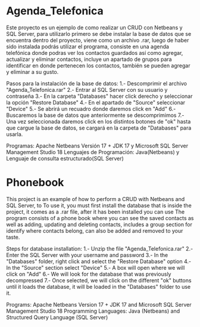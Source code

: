 # Agenda_Telefonica 
Este proyecto es un ejemplo de como realizar un CRUD con Netbeans y SQL Server, para
utilizarlo primero se debe instalar la base de datos que se encuentra dentro del 
proyecto, viene como un archivo .rar, luego de haber sido instalada podrás utilizar
el programa, consiste en una agenda telefónica donde podras ver los contactos guardados
así como agregar, actualizar y eliminar contactos, incluye un apartado de grupos para
identificar en donde pertenecen los contactos, también se pueden agregar y eliminar 
a su gusto.

Pasos para la instalación de la base de datos:
1.- Descomprimir el archivo "Agenda_Telefonica.rar"
2.- Entrar al SQL Server con su usuario y contraseña 
3.- En la carpeta "Databases" hacer click derecho y seleccionar la opción "Restore Database"
4.- En el apartado de "Source" seleccionar "Device"
5.- Se abrirá un recuadro donde daremos click en "Add"
6.- Buscaremos la base de datos que anteriormente se descomprimimos
7.- Una vez seleccionada daremos click en los distintos botones de "ok" hasta que cargue 
      la base de datos, se cargará en la carpeta de "Databases" para usarla.

Programas: Apache Netbeans Versión 17 + JDK 17 y Microsoft SQL Server Management Studio 18
Lenguajes de Programación: Java(Netbeans) y Lenguaje de consulta estructurado(SQL Server)



# Phonebook
This project is an example of how to perform a CRUD with Netbeans and SQL Server, to
To use it, you must first install the database that is inside the
project, it comes as a .rar file, after it has been installed you can use
The program consists of a phone book where you can see the saved contacts
as well as adding, updating and deleting contacts, includes a group section for
identify where contacts belong, can also be added and removed
to your taste.

Steps for database installation:
1.- Unzip the file "Agenda_Telefonica.rar"
2.- Enter the SQL Server with your username and password
3.- In the "Databases" folder, right click and select the "Restore Database" option
4.- In the "Source" section select "Device"
5.- A box will open where we will click on "Add"
6.- We will look for the database that was previously decompressed
7.- Once selected, we will click on the different "ok" buttons until it loads
       the database, it will be loaded in the "Databases" folder to use it.

Programs: Apache Netbeans Version 17 + JDK 17 and Microsoft SQL Server Management Studio 18
Programming Languages: Java (Netbeans) and Structured Query Language (SQL Server)
